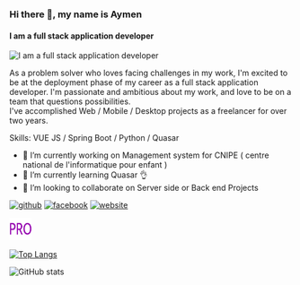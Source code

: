 ### Hi there 👋, my name is Aymen
#### I am a full stack application developer
![I am a full stack application developer](imgUrl)

As a problem solver who loves facing challenges in my work, I'm excited to be at the deployment phase of my career as a full stack application developer. I'm passionate and ambitious about my work, and love to be on a team that questions possibilities.  
I've accomplished Web / Mobile / Desktop projects as a freelancer for over two years.

Skills: VUE JS / Spring Boot / Python / Quasar

- 🔭 I’m currently working on Management system for CNIPE ( centre national de l'informatique pour enfant ) 
- 🌱 I’m currently learning Quasar 👌 
- 👯 I’m looking to collaborate on Server side or Back end Projects 


[<img src='https://cdn.jsdelivr.net/npm/simple-icons@3.0.1/icons/github.svg' alt='github' height='40'>](https://github.com/aymenBox)  [<img src='https://cdn.jsdelivr.net/npm/simple-icons@3.0.1/icons/facebook.svg' alt='facebook' height='40'>](https://www.facebook.com/aymen.box.52438)  [<img src='https://cdn.jsdelivr.net/npm/simple-icons@3.0.1/icons/icloud.svg' alt='website' height='40'>](https://aymenbox.github.io/)  

<a href='https://github.com/pricing'><img src='https://raw.githubusercontent.com/acervenky/animated-github-badges/master/assets/pro.gif' width='40' height='40'></a> 

[![Top Langs](https://github-readme-stats.vercel.app/api/top-langs/?username=aymenBox)](https://github.com/anuraghazra/github-readme-stats)

![GitHub stats](https://github-readme-stats.vercel.app/api?username=aymenBox&show_icons=true)  

